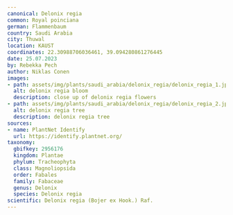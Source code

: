 ```yaml
---
canonical: Delonix regia
common: Royal poinciana
german: Flammenbaum
country: Saudi Arabia
city: Thuwal
location: KAUST
coordinates: 22.30988706036461, 39.094280861276445
date: 25.07.2023
by: Rebekka Pech
author: Niklas Conen
images:
- path: assets/img/plants/saudi_arabia/delonix_regia/delonix_regia_1.jpg
  alt: delonix regia bloom
  description: close up of delonix regia flowers
- path: assets/img/plants/saudi_arabia/delonix_regia/delonix_regia_2.jpg
  alt: delonix regia tree
  description: delonix regia tree
sources:
- name: PlantNet Identify
  url: https://identify.plantnet.org/
taxonomy:
  gbifkey: 2956176
  kingdom: Plantae
  phylum: Tracheophyta
  class: Magnoliopsida
  order: Fabales
  family: Fabaceae
  genus: Delonix
  species: Delonix regia
scientific: Delonix regia (Bojer ex Hook.) Raf.
---
```

